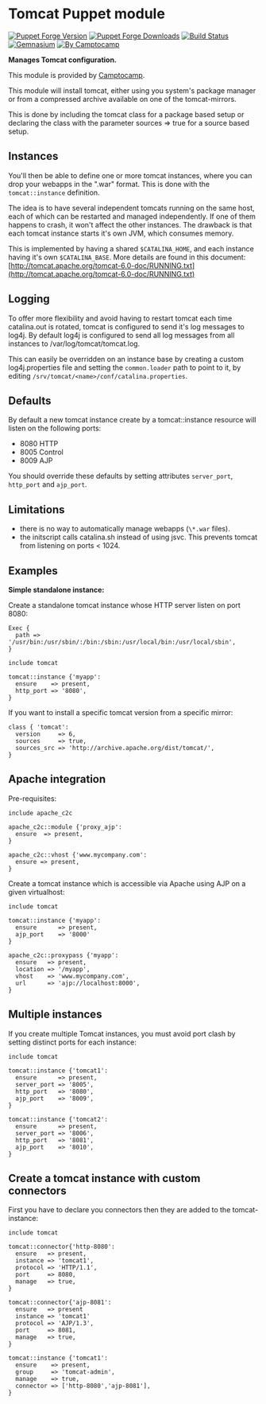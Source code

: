 Tomcat Puppet module
====================

[![Puppet Forge Version](http://img.shields.io/puppetforge/v/camptocamp/tomcat.svg)](https://forge.puppetlabs.com/camptocamp/tomcat)
[![Puppet Forge Downloads](http://img.shields.io/puppetforge/dt/camptocamp/tomcat.svg)](https://forge.puppetlabs.com/camptocamp/tomcat)
[![Build Status](https://img.shields.io/travis/camptocamp/puppet-tomcat/master.svg)](https://travis-ci.org/camptocamp/puppet-tomcat)
[![Gemnasium](https://img.shields.io/gemnasium/camptocamp/puppet-tomcat.svg)](https://gemnasium.com/camptocamp/puppet-tomcat)
[![By Camptocamp](https://img.shields.io/badge/by-camptocamp-fb7047.svg)](http://www.camptocamp.com)

**Manages Tomcat configuration.**

This module is provided by [Camptocamp](http://camptocamp.com/).

This module will install tomcat, either using you system's package
manager or from a compressed archive available on one of the
tomcat-mirrors.

This is done by including the tomcat class for a package based setup
or declaring the class with the parameter sources => true for a source
based setup.

Instances
---------

You'll then be able to define one or more tomcat instances, where you
can drop your webapps in the ".war" format. This is done with the
`tomcat::instance` definition.

The idea is to have several independent tomcats running on the same
host, each of which can be restarted and managed independently. If one
of them happens to crash, it won't affect the other instances. The
drawback is that each tomcat instance starts it's own JVM, which
consumes memory.

This is implemented by having a shared `$CATALINA_HOME`, and each
instance having it's own `$CATALINA_BASE`. More details are found in
this document:
[http://tomcat.apache.org/tomcat-6.0-doc/RUNNING.txt](http://tomcat.apache.org/tomcat-6.0-doc/RUNNING.txt)

Logging
-------

To offer more flexibility and avoid having to restart tomcat each time
catalina.out is rotated, tomcat is configured to send it's log messages
to log4j. By default log4j is configured to send all log messages from
all instances to /var/log/tomcat/tomcat.log.

This can easily be overridden on an instance base by creating a custom
log4j.properties file and setting the `common.loader` path to point to
it, by editing `/srv/tomcat/<name>/conf/catalina.properties`.

Defaults
--------

By default a new tomcat instance create by a tomcat::instance resource
will listen on the following ports:

 -   8080 HTTP
 -   8005 Control
 -   8009 AJP

You should override these defaults by setting attributes `server_port`,
`http_port` and `ajp_port`.

Limitations
-----------

 -   there is no way to automatically manage webapps (`\*.war` files).
 -   the initscript calls catalina.sh instead of using jsvc. This
     prevents tomcat from listening on ports < 1024.

Examples
--------

**Simple standalone instance:**

Create a standalone tomcat instance whose HTTP server listen on port
8080:

    Exec {
      path => '/usr/bin:/usr/sbin/:/bin:/sbin:/usr/local/bin:/usr/local/sbin',
    }

    include tomcat

    tomcat::instance {'myapp':
      ensure    => present,
      http_port => '8080',
    }

If you want to install a specific tomcat version from a specific mirror:

    class { 'tomcat':
      version     => 6,
      sources     => true,
      sources_src => 'http://archive.apache.org/dist/tomcat/',
    }

Apache integration
------------------

Pre-requisites:

    include apache_c2c

    apache_c2c::module {'proxy_ajp':
      ensure  => present,
    }

    apache_c2c::vhost {'www.mycompany.com':
      ensure => present,
    }

Create a tomcat instance which is accessible via Apache using AJP on a
given virtualhost:

    include tomcat

    tomcat::instance {'myapp':
      ensure      => present,
      ajp_port    => '8000'
    }

    apache_c2c::proxypass {'myapp':
      ensure   => present,
      location => '/myapp',
      vhost    => 'www.mycompany.com',
      url      => 'ajp://localhost:8000',
    }

Multiple instances
------------------

If you create multiple Tomcat instances, you must avoid port clash by
setting distinct ports for each instance:

    include tomcat

    tomcat::instance {'tomcat1':
      ensure      => present,
      server_port => '8005',
      http_port   => '8080',
      ajp_port    => '8009',
    }

    tomcat::instance {'tomcat2':
      ensure      => present,
      server_port => '8006',
      http_port   => '8081',
      ajp_port    => '8010',
    }

Create a tomcat instance with custom connectors
-----------------------------------------------

First you have to declare you connectors then they are added to the
tomcat-instance:

    include tomcat

    tomcat::connector{'http-8080':
      ensure   => present,
      instance => 'tomcat1',
      protocol => 'HTTP/1.1',
      port     => 8080,
      manage   => true,
    }

    tomcat::connector{'ajp-8081':
      ensure   => present
      instance => 'tomcat1'
      protocol => 'AJP/1.3',
      port     => 8081,
      manage   => true,
    }

    tomcat::instance {'tomcat1':
      ensure    => present,
      group     => 'tomcat-admin',
      manage    => true,
      connector => ['http-8080','ajp-8081'],
    }
